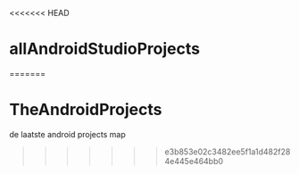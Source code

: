 <<<<<<< HEAD
# allAndroidStudioProjects
=======
# TheAndroidProjects
de laatste android projects map
>>>>>>> e3b853e02c3482ee5f1a1d482f284e445e464bb0
